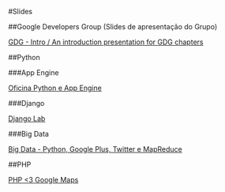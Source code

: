 #Slides

##Google Developers Group (Slides de apresentação do Grupo)

[GDG - Intro / An introduction presentation for GDG chapters](https://github.com/erickmendonca/gdg-intro)


##Python

###App Engine

[Oficina Python e App Engine](https://speakerdeck.com/rodrigoamaral/oficina-python-e-google-app-engine)

###Django

[Django Lab](https://github.com/GDGAracaju/gdg-django-lab)

###Big Data

[Big Data - Python, Google Plus, Twitter e MapReduce](https://speakerdeck.com/erickmendonca/big-data-google-plus-python-e-map-reduce)

##PHP

[PHP <3 Google Maps](https://speakerdeck.com/malukenho/php-3-google-maps)
